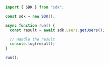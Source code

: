 <!-- Start SDK Example Usage [usage] -->
```typescript
import { SDK } from "sdk";

const sdk = new SDK();

async function run() {
  const result = await sdk.users.getUsers();

  // Handle the result
  console.log(result);
}

run();

```
<!-- End SDK Example Usage [usage] -->